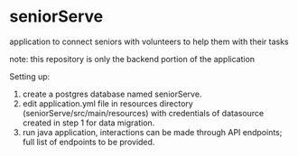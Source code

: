 # seniorServe
application to connect seniors with volunteers to help them with their tasks

note: this repository is only the backend portion of the application

Setting up:
1. create a postgres database named seniorServe.
2. edit application.yml file in resources directory (seniorServe/src/main/resources) with credentials 
of datasource created in step 1 for data migration.
3. run java application, interactions can be made through API endpoints; full list of endpoints to be provided.
